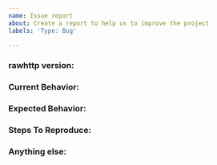 ```yaml
---
name: Issue report
about: Create a report to help us to improve the project
labels: 'Type: Bug'

---
```


<!-- 
1. Please search to see if an issue already exists for the bug you encountered.
2. For support requests, FAQs or "How to" questions, please use the GitHub Discussions section instead - https://github.com/khulnasoft-lab/rawhttp/discussions or
3. Join our discord server at https://discord.gg/khulnasoft-lab and post the question on the #rawhttp channel.
-->

<!-- ISSUES MISSING IMPORTANT INFORMATION MAY BE CLOSED WITHOUT INVESTIGATION. -->

### rawhttp version:
<!-- You can find current version of rawhttp with "rawhttp -version" -->
<!-- We only accept issues that are reproducible on the latest version of rawhttp. -->
<!-- You can find the latest version of project at https://github.com/khulnasoft-lab/rawhttp/releases/ -->

### Current Behavior:
<!-- A concise description of what you're experiencing. -->

### Expected Behavior:
<!-- A concise description of what you expected to happen. -->

### Steps To Reproduce:
<!--
Example: steps to reproduce the behavior:
1. Run 'rawhttp ..'
2. See error...
-->


### Anything else:
<!-- Links? References? Screnshots? Anything that will give us more context about the issue that you are encountering! -->